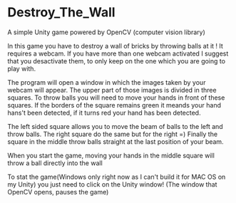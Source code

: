 # Destroy_The_Wall
A simple Unity game powered by OpenCV (computer vision library)

In this game you have to destroy a wall of bricks by throwing balls at it !
It requires a webcam. If you have more than one webcam activated I suggest that you desactivate them, to only keep on the one which you are going to play with.

The program will open a window in which the images taken by your webcam will appear. 
The upper part of those images is divided in three squares. 
To throw balls you will need to move your hands in front of these squares. If the borders of the square remains green it meands your hand hans't been detected, if it turns red your hand has been detected.

The left sided square allows you to move the beam of balls to the left and throw balls. The right square do the same but for the right =)
Finally the square in the middle throw balls straight at the last position of your beam.

When you start the game, moving your hands in the middle square will throw a ball directly into the wall

To stat the game(Windows only right now as I can't build it for MAC OS on my Unity) you just need to click on the Unity window!
(The window that OpenCV opens, pauses the game) 
